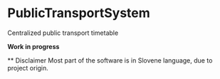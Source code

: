 # PublicTransportSystem
Centralized public transport timetable

**Work in progress**

\*\* Disclaimer Most part of the software is in Slovene language, due to project origin.
